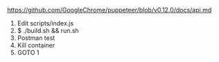 https://github.com/GoogleChrome/puppeteer/blob/v0.12.0/docs/api.md


1. Edit scripts/index.js
2. $ ./build.sh && run.sh
3. Postman test
4. Kill container
5. GOTO 1